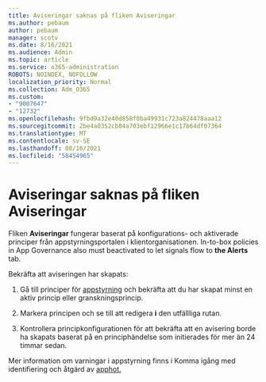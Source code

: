 ```yaml
---
title: Aviseringar saknas på fliken Aviseringar
ms.author: pebaum
author: pebaum
manager: scotv
ms.date: 8/16/2021
ms.audience: Admin
ms.topic: article
ms.service: o365-administration
ROBOTS: NOINDEX, NOFOLLOW
localization_priority: Normal
ms.collection: Adm_O365
ms.custom:
- "9007647"
- "12732"
ms.openlocfilehash: 9fbd9a32e40d858f0ba49931c723a824478aaa12
ms.sourcegitcommit: 2be4a0352cb84a703ebf12966e1c17b64df07364
ms.translationtype: MT
ms.contentlocale: sv-SE
ms.lasthandoff: 08/16/2021
ms.locfileid: "58454965"
---
```

# <a name="alerts-missing-from-alerts-tab"></a>Aviseringar saknas på fliken Aviseringar

Fliken **Aviseringar** fungerar baserat på konfigurations- och aktiverade principer från appstyrningsportalen i klientorganisationen. In-to-box policies in App Governance also must beactivated to let signals flow to **the Alerts** tab. 

Bekräfta att aviseringen har skapats:

1. Gå till principer för [appstyrning](https://compliance.microsoft.com/m365appprotection?viewid=policies) och bekräfta att du har skapat minst en aktiv princip eller granskningsprincip.

1. Markera principen och se till att redigera **i** den utfällliga rutan. 

1. Kontrollera principkonfigurationen för att bekräfta att en avisering borde ha skapats baserat på en principhändelse som initierades för mer än 24 timmar sedan.

Mer information om varningar i appstyrning finns i Komma igång med identifiering och åtgärd av [apphot.](https://docs.microsoft.com/microsoft-365/compliance/app-governance-detect-remediate-get-started)